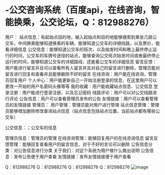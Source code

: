 # -公交咨询系统（百度api，在线咨询，智能换乘，公交论坛，Q：812988276）
用户：
站点信息：有起始点目的地，输入起始点和目的地能够搜索到乘坐几路公交车，中间换乘能够知道换乘的车辆，能够知道公交车的详细线路，以及票价，能看详细信息
公交信息：能够知道公交车的班次，以及始发时间和晚上最终停止运行的时间，公交车的车牌号途径的站点，能够查询公交班次始发时间或者最终停止运行的时间，能够知道公交车的详细路线，还能看公交车的详细信息
留言反馈：用户能进行留言并且可以查看所有人留言并且对自己的留言进行删除，管理员能对留言进行回复和查看并且能够删除不好的留言
在线咨询：用户能在线咨询，管理员回复用户
个人中心：用户能更新自己一开始注册登录的信息，在这里用户可以更改一开始的用户名密码头像等等
我的收藏：用户能收藏站点信息、公交信息
登录注册：用户能进行登录注册，以及忘记密码
线路评论：用户可以对公交线路进行评论
公告信息：用户可以查看管理员发布的公告
友情链接：用户可以查看管理员的友情链接
管理员：
用户管理：管理员能对用户进行管理
站点信息管理：管理员能够增加删除修改查询站点信息（站点信息包括站点位置，当前站点都有哪些公交车）

公交信息：；公交车的信息

管理员信息：管理员的管理
在线咨询管理：能够回复用户的在线咨询信息
留言反馈管理：能够回复查看用户的留言信息，对于不好的言论可以删除
公告信息分类：对公告信息进行分类
关于我们：对这个系统为用户做什么做出说明
公告信息：发布公告便于用户查看
友情链接：发布友情链接便于用户查看

Q：812988276
Q：812988276
Q：812988276
Q：812988276
![image]([https://github.com/ZhiliangMa/MPU6500-HMC5983-AK8975-BMP280-MS5611-10DOF-IMU-PCB/blob/main/img/IMU-V5-TOP.jpg](https://github.com/sniperfunk/bus_ssm/blob/main/%E5%9B%BE%E7%89%87/1.jpg))
